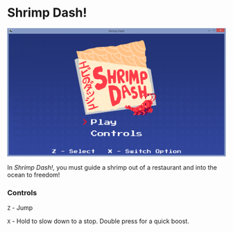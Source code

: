 Shrimp Dash!
============

![Title Screen](https://raw.githubusercontent.com/davgra04/ShrimpDash/master/screenshots/screenshot0.png)

In *Shrimp Dash!*, you must guide a shrimp out of a restaurant and into the ocean to freedom!

### Controls

`Z` - Jump

`X` - Hold to slow down to a stop. Double press for a quick boost.


